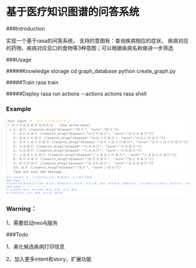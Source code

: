 # 基于医疗知识图谱的问答系统

###Introduction

实现一个基于rasa的问答系统， 支持的意图有：查询疾病相应的症状、
疾病对应的药物、疾病对应忌口的食物等3种意图；可以根据疾病名称做进一步筛选

###Usage

#####Knowledge storage
    cd graph_database
    python create_graph.py

#####Train
    rasa train

#####Deploy
    rasa run actions --actions actions
    rasa shell

### Example
![Image text](pic/1.png)
![Image text](pic/2.png)

### Warning：
1、需要启动neo4j服务

###Todo

1、美化候选疾病打印信息

2、加入更多intent和story，扩展功能
